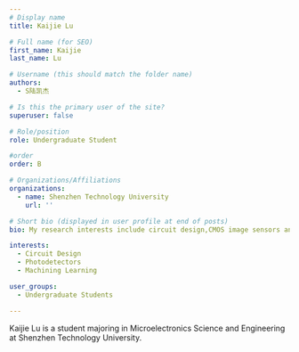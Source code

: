 ```yaml
---
# Display name
title: Kaijie Lu

# Full name (for SEO)
first_name: Kaijie
last_name: Lu

# Username (this should match the folder name)
authors:
  - S陆凯杰

# Is this the primary user of the site?
superuser: false

# Role/position
role: Undergraduate Student

#order
order: B

# Organizations/Affiliations
organizations:
  - name: Shenzhen Technology University
    url: ''

# Short bio (displayed in user profile at end of posts) 
bio: My research interests include circuit design,CMOS image sensors and machining learning.

interests: 
  - Circuit Design
  - Photodetectors
  - Machining Learning 

user_groups:
  - Undergraduate Students

---
```


Kaijie Lu is a student majoring in Microelectronics Science and Engineering at Shenzhen Technology University. 
